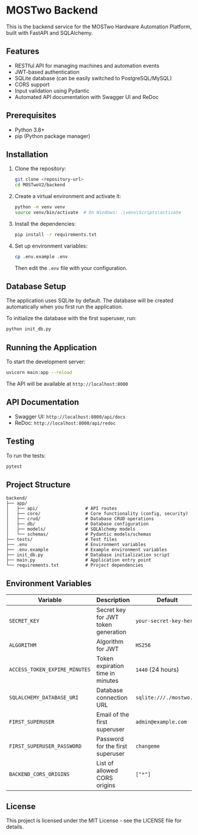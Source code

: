 # MOSTwo Backend

This is the backend service for the MOSTwo Hardware Automation Platform, built with FastAPI and SQLAlchemy.

## Features

- RESTful API for managing machines and automation events
- JWT-based authentication
- SQLite database (can be easily switched to PostgreSQL/MySQL)
- CORS support
- Input validation using Pydantic
- Automated API documentation with Swagger UI and ReDoc

## Prerequisites

- Python 3.8+
- pip (Python package manager)

## Installation

1. Clone the repository:
   ```bash
   git clone <repository-url>
   cd MOSTwoV2/backend
   ```

2. Create a virtual environment and activate it:
   ```bash
   python -m venv venv
   source venv/bin/activate  # On Windows: .\venv\Scripts\activate
   ```

3. Install the dependencies:
   ```bash
   pip install -r requirements.txt
   ```

4. Set up environment variables:
   ```bash
   cp .env.example .env
   ```
   Then edit the `.env` file with your configuration.

## Database Setup

The application uses SQLite by default. The database will be created automatically when you first run the application.

To initialize the database with the first superuser, run:
```bash
python init_db.py
```

## Running the Application

To start the development server:
```bash
uvicorn main:app --reload
```

The API will be available at `http://localhost:8000`

## API Documentation

- Swagger UI: `http://localhost:8000/api/docs`
- ReDoc: `http://localhost:8000/api/redoc`

## Testing

To run the tests:
```bash
pytest
```

## Project Structure

```
backend/
├── app/
│   ├── api/                  # API routes
│   ├── core/                 # Core functionality (config, security)
│   ├── crud/                 # Database CRUD operations
│   ├── db/                   # Database configuration
│   ├── models/               # SQLAlchemy models
│   └── schemas/              # Pydantic models/schemas
├── tests/                    # Test files
├── .env                      # Environment variables
├── .env.example              # Example environment variables
├── init_db.py                # Database initialization script
├── main.py                   # Application entry point
└── requirements.txt          # Project dependencies
```

## Environment Variables

| Variable | Description | Default |
|----------|-------------|---------|
| `SECRET_KEY` | Secret key for JWT token generation | `your-secret-key-here` |
| `ALGORITHM` | Algorithm for JWT | `HS256` |
| `ACCESS_TOKEN_EXPIRE_MINUTES` | Token expiration time in minutes | `1440` (24 hours) |
| `SQLALCHEMY_DATABASE_URI` | Database connection URL | `sqlite:///./mostwo.db` |
| `FIRST_SUPERUSER` | Email of the first superuser | `admin@example.com` |
| `FIRST_SUPERUSER_PASSWORD` | Password for the first superuser | `changeme` |
| `BACKEND_CORS_ORIGINS` | List of allowed CORS origins | `["*"]` |

## License

This project is licensed under the MIT License - see the LICENSE file for details.
